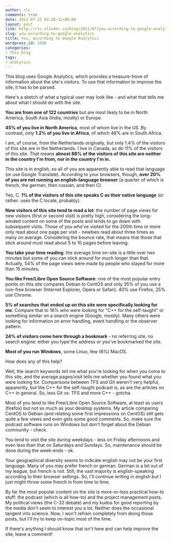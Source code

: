 ```yaml
---
author: rlc
comments: true
date: 2011-07-22 03:28:31+00:00
layout: post
link: http://rlc.vlinder.ca/blog/2011/07/you-according-to-google-analytics/
slug: you-according-to-google-analytics
title: You, according to Google Analytics
wordpress_id: 1590
categories:
- This blog
tags:
- analytics
---
```


This blog uses Google Analytics, which provides a treasure-trove of information about the site's visitors. To use that information to improve the site, it has to be parsed.

Here's a sketch of what a typical user may look like - and what that tells me about what I should do with the site.
<!-- more -->
**You are from one of 122 countries** but are most likely to be in North America, South Asia (India, mostly) or Europe.

**45% of you live in North America**, most of whom live in the US. By contrast, only **1.2% of you live in Africa**, of which 48% are in South Africa.

I am, of course, from the Netherlands originally, but only 1.4% of the visitors of this site are in the Netherlands. I live in Canada, as do 11% of the visitors of this site. That means **almost 88% of the visitors of this site are neither in the country I'm from, nor in the country I'm in.**

This site is in english, so all of you are apparently able to read that language (or use Google Translate). According to your browsers, though, **over 20% of you are not running an english-language browser** (a quarter of which is french, the german, then russian, and then C).

Yes, C. **1% of the visitors of this site speaks C as their native language** (or rather: uses the C locale, probably).

**New visitors of this site tend to read a lot**: the number of page views for new visitors (first or second visit) is pretty high, considering the long-winded content on some of the posts and tends to go down with subsequent visits. Those of you who've visited for the 200th time or more only read about one page per visit - newbies read about three times as many on average. Considering the bounce rate, that means that those that stick around must read about 5 to 10 pages before leaving.

**You take your time reading**: the average time on-site is a little over two minutes but some of you can stick around for much longer than that. Actually, 54% of the page views were made by people who stayed for more than 15 minutes.

**You like Free/Libre Open Source Software**: one of the most popular entry points on this site compares Debian to CentOS and only 35% of you use a non-free browser (Internet Explorer, Opera or Safari). 40% use Firefox, 25% use Chrome.

**5% of searches that ended up on this site were specifically looking for me**. Compare that to 16% who were looking for "C++ for the self-taught" or something similar on a search engine (Google, mostly). Many others were looking for information on error handling, event handling or the observer pattern.

**24% of visitors come here through a bookmark** - no referring site, no search engine: either you type the address or you've bookmarked the site.

**Most of you run Windows**, some Linux, few (6%) MacOS.

How does any of this help?

Well, the search keywords tell me what you're looking for when you come to this site, and the average pages/visit tells me whether you found what you were looking for. Comparisons between TFS and Git weren't very helpful, apparently, but the C++ for the self-taught podcast is, as are the articles on C++ in general. So, less Git vs. TFS and more C++ - gotcha.

Most of you tend to like Free/Libre Open Source Software, at least as users (firefox) but not so much as your desktop systems. My article comparing CentOS to Debian (and relating some first impressions on CentOS) still gets quite a few views and even gets some good comments. So, make sure the podcast software runs on Windows but don't forget about the Debian community - check.

You tend to visit the site during weekdays - less on Friday afternoons and even less than that on Saturdays and Sundays. So, maintenance should be done during the week-ends - ok.

Your geographical diversity seems to indicate english may not be your first language. Many of you may prefer french or german. German is a bit out of my league, but french is not. Still, the vast majority is english-speaking according to their browser settings. So, I'll continue writing in english but I just might throw some french in from time to time.

By far the most popular content on the site is more-or-less practical how-to stuff: the podcast (which is all how-to) and the project management posts. My political views (the C-32 debate) and my kudos for good reporting by the media don't seem to interest you a lot. Neither does the occasional tangent into science. Now, I won't refrain completely from doing those posts, but I'll try to keep on-topic most of the time.

If there's anything I should know that isn't here and can help improve the site, leave a comment!
